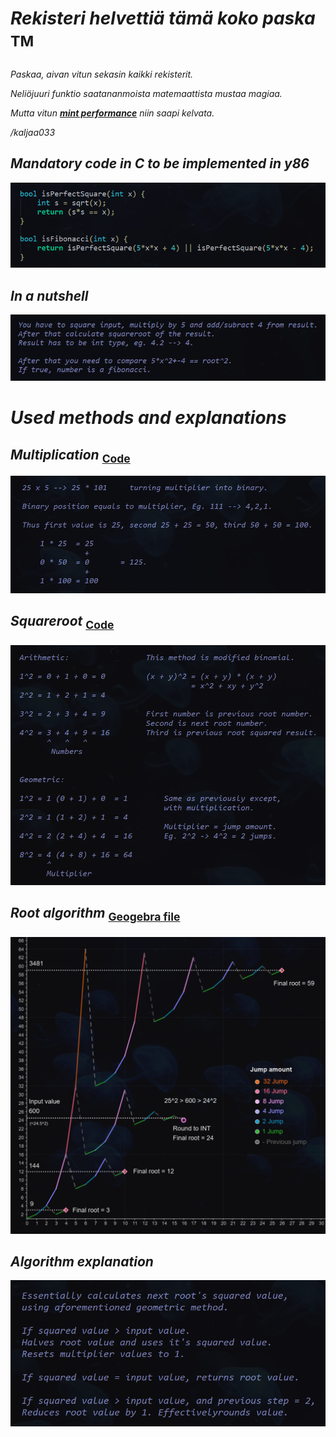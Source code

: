 # _Rekisteri helvettiä tämä koko paska_ <sup>TM<sup>
_Paskaa, aivan vitun sekasin kaikki rekisterit._

_Neliöjuuri funktio saatananmoista matemaattista mustaa magiaa._

_Mutta vitun [**mint performance**](https://raw.githack.com/Jan-Aarela/Fibonacci-y86/refs/heads/main/Extras/Test%20results.html) niin saapi kelvata._

_/kaljaa033_

## _Mandatory code in C to be implemented in y86_

_![alt_text](https://raw.githubusercontent.com/Jan-Aarela/Fibonacci-y86/refs/heads/main/pics/Fibonacci%20code%20in%20C.png)_

## _In a nutshell_
![alt_text](https://raw.githubusercontent.com/Jan-Aarela/Fibonacci-y86/refs/heads/main/pics/Explantion.png)

# _Used methods and explanations_

## _Multiplication_ <sub>[Code](https://raw.githubusercontent.com/Jan-Aarela/Fibonacci-y86/refs/heads/main/Extras/Multiplication)<sup>

![alt_text](https://raw.githubusercontent.com/Jan-Aarela/Fibonacci-y86/refs/heads/main/pics/Multiplication.png)

## _Squareroot_ <sub>[Code](https://raw.githubusercontent.com/Jan-Aarela/Fibonacci-y86/refs/heads/main/Extras/Root)‎<sub>
![alt_text](https://raw.githubusercontent.com/Jan-Aarela/Fibonacci-y86/refs/heads/main/pics/Root.png)

## _Root algorithm_ <sub>[Geogebra file](https://github.com/Jan-Aarela/Fibonacci-y86/blob/main/pics/Root.ggb)<sub>
![alt_text](https://raw.githubusercontent.com/Jan-Aarela/Fibonacci-y86/refs/heads/main/pics/Graph.png)

## _Algorithm explanation_
![alt_text](https://raw.githubusercontent.com/Jan-Aarela/Fibonacci-y86/refs/heads/main/pics/Root%20algorithm%20explanation.png)


